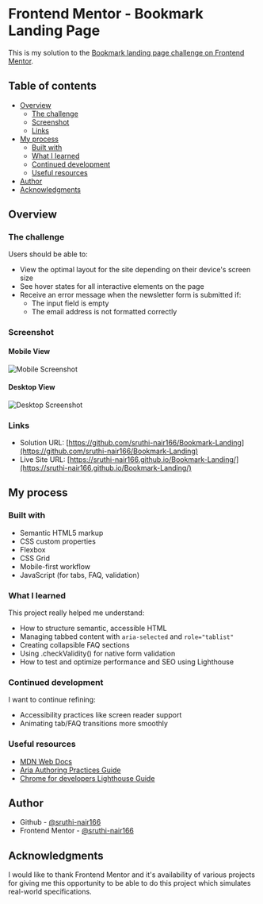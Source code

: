 # Frontend Mentor - Bookmark Landing Page

This is my solution to the [Bookmark landing page challenge on Frontend Mentor](https://www.frontendmentor.io/challenges/bookmark-landing-page-5d0b588a9edda32581d29158).


## Table of contents

- [Overview](#overview)
  - [The challenge](#the-challenge)
  - [Screenshot](#screenshot)
  - [Links](#links)
- [My process](#my-process)
  - [Built with](#built-with)
  - [What I learned](#what-i-learned)
  - [Continued development](#continued-development)
  - [Useful resources](#useful-resources)
- [Author](#author)
- [Acknowledgments](#acknowledgments)


## Overview

### The challenge

Users should be able to:

- View the optimal layout for the site depending on their device's screen size
- See hover states for all interactive elements on the page
- Receive an error message when the newsletter form is submitted if:
  - The input field is empty
  - The email address is not formatted correctly


### Screenshot

#### Mobile View

![Mobile Screenshot](./Screenshots/frontend-mentor-bookmark-landing-page-mobile.png)

#### Desktop View

![Desktop Screenshot](./Screenshots/frontend-mentor-bookmark-landing-page-desktop.png)


### Links

- Solution URL: [https://github.com/sruthi-nair166/Bookmark-Landing](https://github.com/sruthi-nair166/Bookmark-Landing)
- Live Site URL: [https://sruthi-nair166.github.io/Bookmark-Landing/](https://sruthi-nair166.github.io/Bookmark-Landing/)



## My process

### Built with

- Semantic HTML5 markup
- CSS custom properties
- Flexbox
- CSS Grid
- Mobile-first workflow
- JavaScript (for tabs, FAQ, validation)


### What I learned

This project really helped me understand:

- How to structure semantic, accessible HTML
- Managing tabbed content with `aria-selected` and `role="tablist"`
- Creating collapsible FAQ sections
- Using .checkValidity() for native form validation
- How to test and optimize performance and SEO using Lighthouse


### Continued development

I want to continue refining:

- Accessibility practices like screen reader support
- Animating tab/FAQ transitions more smoothly


### Useful resources

- [MDN Web Docs](https://developer.mozilla.org/en-US/) 
- [Aria Authoring Practices Guide](https://www.w3.org/WAI/ARIA/apg/)
- [Chrome for developers Lighthouse Guide](https://developer.chrome.com/docs/lighthouse/overview/#get-started)



## Author

- Github - [@sruthi-nair166](https://github.com/sruthi-nair166)
- Frontend Mentor - [@sruthi-nair166](https://www.frontendmentor.io/profile/sruthi-nair166)



## Acknowledgments

I would like to thank Frontend Mentor and it's availability of various projects for giving me this opportunity to be able to do this project which simulates real-world specifications.
